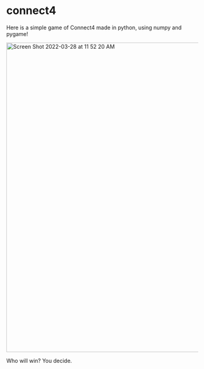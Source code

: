 # connect4

Here is a simple game of Connect4 made in python, using numpy and pygame!

<img width="812" alt="Screen Shot 2022-03-28 at 11 52 20 AM" src="https://user-images.githubusercontent.com/19939597/160438470-fa1c4c5f-e902-4aaa-9769-380d4e7a6751.png">


Who will win? You decide.
